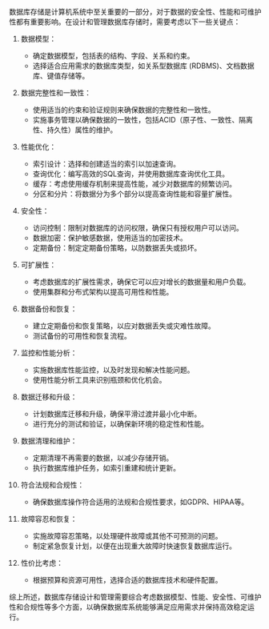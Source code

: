 数据库存储是计算机系统中至关重要的一部分，对于数据的安全性、性能和可维护性都有重要影响。在设计和管理数据库存储时，需要考虑以下一些关键点：

1. 数据模型：
   - 确定数据模型，包括表的结构、字段、关系和约束。
   - 选择适合应用需求的数据库类型，如关系型数据库 (RDBMS)、文档数据库、键值存储等。

2. 数据完整性和一致性：
   - 使用适当的约束和验证规则来确保数据的完整性和一致性。
   - 实施事务管理以确保数据的一致性，包括ACID（原子性、一致性、隔离性、持久性）属性的维护。

3. 性能优化：
   - 索引设计：选择和创建适当的索引以加速查询。
   - 查询优化：编写高效的SQL查询，并使用数据库查询优化工具。
   - 缓存：考虑使用缓存机制来提高性能，减少对数据库的频繁访问。
   - 分区和分片：将数据分为多个部分以提高查询性能和容量扩展性。

4. 安全性：
   - 访问控制：限制对数据库的访问权限，确保只有授权用户可以访问。
   - 数据加密：保护敏感数据，使用适当的加密技术。
   - 定期备份：制定定期备份策略，以防数据丢失或损坏。

5. 可扩展性：
   - 考虑数据库的扩展性需求，确保它可以应对增长的数据量和用户负载。
   - 使用集群和分布式架构以提高可用性和性能。

6. 数据备份和恢复：
   - 建立定期备份和恢复策略，以应对数据丢失或灾难性故障。
   - 测试备份的可用性和恢复流程。

7. 监控和性能分析：
   - 实施数据库性能监控，以及时发现和解决性能问题。
   - 使用性能分析工具来识别瓶颈和优化机会。

8. 数据迁移和升级：
   - 计划数据库迁移和升级，确保平滑过渡并最小化中断。
   - 进行充分的测试和验证，以确保新环境的稳定性和性能。

9. 数据清理和维护：
   - 定期清理不再需要的数据，以减少存储开销。
   - 执行数据库维护任务，如索引重建和统计更新。

10. 符合法规和合规性：
    - 确保数据库操作符合适用的法规和合规性要求，如GDPR、HIPAA等。

11. 故障容忍和恢复：
    - 实施故障容忍策略，以处理硬件故障或其他不可预测的问题。
    - 制定紧急恢复计划，以便在出现重大故障时快速恢复数据库运行。

12. 性价比考虑：
    - 根据预算和资源可用性，选择合适的数据库技术和硬件配置。

综上所述，数据库存储设计和管理需要综合考虑数据模型、性能、安全性、可维护性和合规性等多个方面，以确保数据库系统能够满足应用需求并保持高效稳定运行。
